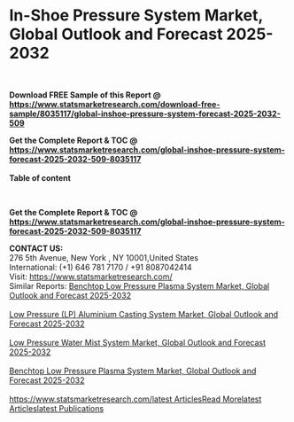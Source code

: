<h1>In-Shoe Pressure System Market, Global Outlook and Forecast 2025-2032</h1><br/><p><strong>Download FREE Sample of this Report @ <a href="https://www.statsmarketresearch.com/download-free-sample/8035117/global-inshoe-pressure-system-forecast-2025-2032-509">https://www.statsmarketresearch.com/download-free-sample/8035117/global-inshoe-pressure-system-forecast-2025-2032-509</a></strong></p><div><b>Get the Complete Report & TOC @ <a href="https://www.statsmarketresearch.com/global-inshoe-pressure-system-forecast-2025-2032-509-8035117">https://www.statsmarketresearch.com/global-inshoe-pressure-system-forecast-2025-2032-509-8035117</a></b></div><br><b>Table of content</b><p><br><div><b>Get the Complete Report & TOC @ <a href="https://www.statsmarketresearch.com/global-inshoe-pressure-system-forecast-2025-2032-509-8035117">https://www.statsmarketresearch.com/global-inshoe-pressure-system-forecast-2025-2032-509-8035117</a></b></div></p> <b>CONTACT US:</b><br>276 5th Avenue, New York , NY 10001,United States<br>International: (+1) 646 781 7170 / +91 8087042414<br>Visit: <a href="https://www.statsmarketresearch.com/">https://www.statsmarketresearch.com/</a><br>Similar Reports: <a href="https://www.statsmarketresearch.com/global-inshoe-pressure-system-forecast-2025-2032-509-8035117">Benchtop Low Pressure Plasma System Market, Global Outlook and Forecast 2025-2032</a><br/><br/><a href="https://www.statsmarketresearch.com/global-inshoe-pressure-system-forecast-2025-2032-509-8035117">Low Pressure (LP) Aluminium Casting System Market, Global Outlook and Forecast 2025-2032</a><br/><br/><a href="https://www.statsmarketresearch.com/global-inshoe-pressure-system-forecast-2025-2032-509-8035117">Low Pressure Water Mist System Market, Global Outlook and Forecast 2025-2032</a><br/><br/><a href="https://www.statsmarketresearch.com/global-inshoe-pressure-system-forecast-2025-2032-509-8035117">Benchtop Low Pressure Plasma System Market, Global Outlook and Forecast 2025-2032</a><br/><br/><a href="https://gyeongbokgung.com">https://www.statsmarketresearch.com/</a><a href="https://hallyeomaritime.com">latest Articles</a><a href="https://jingwansa.com">Read More</a><a href=https://nguoiviet.jp/">latest Articles</a><a href="https://www.intelmarketresearch.com/">latest Publications</a>